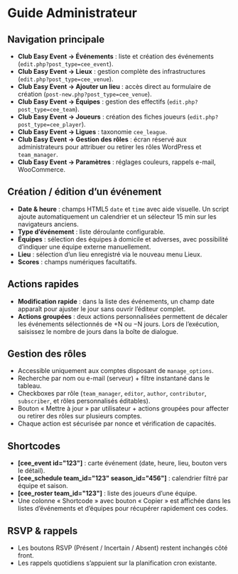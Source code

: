# Guide Administrateur

## Navigation principale
- **Club Easy Event → Événements** : liste et création des événements (`edit.php?post_type=cee_event`).
- **Club Easy Event → Lieux** : gestion complète des infrastructures (`edit.php?post_type=cee_venue`).
- **Club Easy Event → Ajouter un lieu** : accès direct au formulaire de création (`post-new.php?post_type=cee_venue`).
- **Club Easy Event → Équipes** : gestion des effectifs (`edit.php?post_type=cee_team`).
- **Club Easy Event → Joueurs** : création des fiches joueurs (`edit.php?post_type=cee_player`).
- **Club Easy Event → Ligues** : taxonomie `cee_league`.
- **Club Easy Event → Gestion des rôles** : écran réservé aux administrateurs pour attribuer ou retirer les rôles WordPress et `team_manager`.
- **Club Easy Event → Paramètres** : réglages couleurs, rappels e-mail, WooCommerce.

## Création / édition d’un événement
- **Date & heure** : champs HTML5 `date` et `time` avec aide visuelle. Un script ajoute automatiquement un calendrier et un sélecteur 15 min sur les navigateurs anciens.
- **Type d’événement** : liste déroulante configurable.
- **Équipes** : sélection des équipes à domicile et adverses, avec possibilité d’indiquer une équipe externe manuellement.
- **Lieu** : sélection d’un lieu enregistré via le nouveau menu Lieux.
- **Scores** : champs numériques facultatifs.

## Actions rapides
- **Modification rapide** : dans la liste des événements, un champ date apparaît pour ajuster le jour sans ouvrir l’éditeur complet.
- **Actions groupées** : deux actions personnalisées permettent de décaler les événements sélectionnés de +N ou −N jours. Lors de l’exécution, saisissez le nombre de jours dans la boîte de dialogue.

## Gestion des rôles
- Accessible uniquement aux comptes disposant de `manage_options`.
- Recherche par nom ou e-mail (serveur) + filtre instantané dans le tableau.
- Checkboxes par rôle (`team_manager`, `editor`, `author`, `contributor`, `subscriber`, et rôles personnalisés éditables).
- Bouton « Mettre à jour » par utilisateur + actions groupées pour affecter ou retirer des rôles sur plusieurs comptes.
- Chaque action est sécurisée par nonce et vérification de capacités.

## Shortcodes
- **[cee_event id="123"]** : carte événement (date, heure, lieu, bouton vers le détail).
- **[cee_schedule team_id="123" season_id="456"]** : calendrier filtré par équipe et saison.
- **[cee_roster team_id="123"]** : liste des joueurs d’une équipe.
- Une colonne « Shortcode » avec bouton « Copier » est affichée dans les listes d’événements et d’équipes pour récupérer rapidement ces codes.

## RSVP & rappels
- Les boutons RSVP (Présent / Incertain / Absent) restent inchangés côté front.
- Les rappels quotidiens s’appuient sur la planification cron existante.
